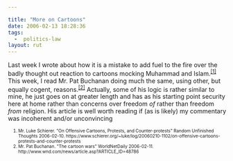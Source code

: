 ```yaml
---

title: "More on Cartoons"
date: 2006-02-13 18:28:36
tags:
  -  politics-law
layout: rut
---
```



<p>Last week I wrote about how it is a mistake to add fuel to the fire over the badly thought out reaction to cartoons mocking Muhammad and Islam.<sup><a href="https://www.schierer.org/~luke/log/20060210-1102/on-offensive-cartoons-protests-and-counter-protests" title="On Offensive Cartoons, Protests, and Counter-protests">[1]</a></sup> This week, I read Mr. Pat Buchanan doing much the same, using other, but equally cogent, reasons.<sup><a href="http://www.wnd.com/news/article.asp?ARTICLE_ID=48786" title="The cartoon wars">[2]</a></sup> Actually, some of his logic is rather similar to mine, he just goes on at greater length and has as his starting point security here at home rather than concerns over freedom <em>of</em> rather than freedom <em>from</em> religion. His article is well worth reading if (as is likely) my commentary was incoherent and/or unconvincing</p>  <ol><font size="-2"><li><font size="-2">Mr. Luke Schierer.  "On Offensive Cartoons, Protests, and Counter-protests" Random Unfinished Thoughts 2006-02-10. https://www.schierer.org/~luke/log/20060210-1102/on-offensive-cartoons-protests-and-counter-protests</font></li><li><font size="-2">Mr. Pat Buchanan.  "The cartoon wars" WorldNetDaily 2006-02-11.  http://www.wnd.com/news/article.asp?ARTICLE_ID=48786 </font></li></font></ol>

